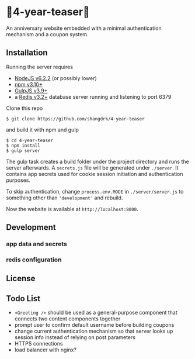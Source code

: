 🎉4-year-teaser🎉
=================

An anniversary website embedded with a minimal authentication mechanism and a coupon system.

## Installation

Running the server requires
- [NodeJS v6.2.2](https://nodejs.org/) (or possibly lower)
- [npm v3.10+](https://www.npmjs.com/)
- [GulpJS v3.9+](https://github.com/gulpjs/gulp)
- a [Redis v3.2+](https://github.com/antirez/redis) database server running and listening to port 6379

Clone this repo
```
$ git clone https://github.com/shangdrk/4-year-teaser
```

and build it with npm and gulp
```
$ cd 4-year-teaser
$ npm install
$ gulp server
```

The gulp task creates a build folder under the project directory and runs the server afterwards.
A `secrets.js` file will be generated under `./server`. It contains app secrets used for cookie session initiation and authentication purposes.

To skip authentication, change `process.env.MODE` in `./server/server.js` to something other than `'development'` and rebuild.

Now the website is available at `http://localhost:8000`.

## Development

### app data and secrets

### redis configuration

## License

## Todo List
- `<Greeting />` should be used as a general-purpose component that connects two content components together
- prompt user to confirm default username before building coupons
- change current authentication mechanism so that server looks up session info instead of relying on post parameters
- HTTPS connections
- load balancer with nginx?

